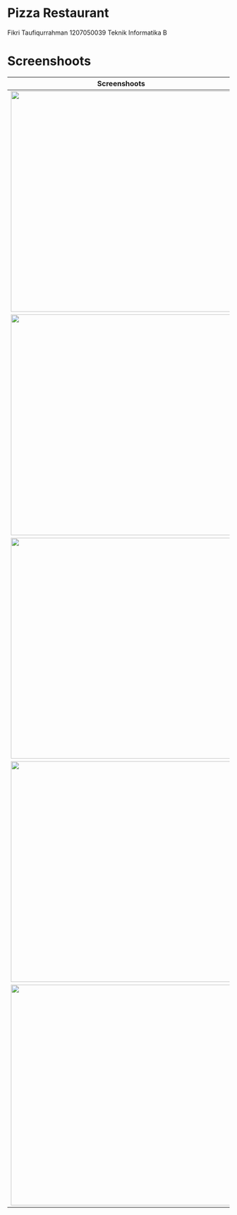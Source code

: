 # Pizza Restaurant
Fikri Taufiqurrahman
1207050039
Teknik Informatika B

# Screenshoots
|Screenshoots|
| --- |
| <img src="https://github.com/fikritaufiqurrahman/uas-ppam-pizza-restaurant/blob/301558680549004a7193ad422facd31f904747e3/screenshoot/screenshot_20221228_045542.png" width="500">|
| <img src="https://github.com/fikritaufiqurrahman/uas-ppam-pizza-restaurant/blob/49b96e4e908f5e896482c1e528dbbe95aec3f7ab/screenshoot/screenshot_20221228_045708.png" width="500">|
| <img src="https://github.com/fikritaufiqurrahman/uas-ppam-pizza-restaurant/blob/49b96e4e908f5e896482c1e528dbbe95aec3f7ab/screenshoot/screenshot_20221228_045736.png" width="500">|
| <img src="https://github.com/fikritaufiqurrahman/uas-ppam-pizza-restaurant/blob/49b96e4e908f5e896482c1e528dbbe95aec3f7ab/screenshoot/screenshot_20221228_045755.png" width="500">|
| <img src="https://github.com/fikritaufiqurrahman/uas-ppam-pizza-restaurant/blob/49b96e4e908f5e896482c1e528dbbe95aec3f7ab/screenshoot/screenshot_20221228_045824.png" width="500">|
